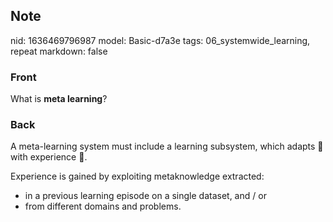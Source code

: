 ## Note
nid: 1636469796987
model: Basic-d7a3e
tags: 06_systemwide_learning, repeat
markdown: false

### Front
What is <b>meta learning</b>?

### Back
A meta-learning system must include a learning subsystem, which
adapts 🔌 with experience 🧠.
<div>
  Experience is gained by exploiting metaknowledge extracted:
</div>
<div>
  <ul>
    <li>in a previous learning episode on a single dataset, and /
    or
    <li>from different domains and problems.
  </ul>
</div>
